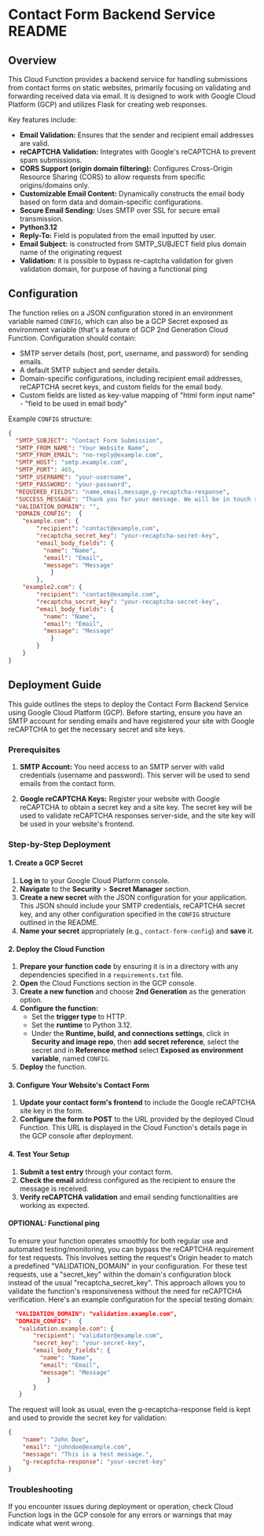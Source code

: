 # Contact Form Backend Service README

## Overview

This Cloud Function provides a backend service for handling submissions from contact forms on static websites, primarily focusing on validating and forwarding received data via email. It is designed to work with Google Cloud Platform (GCP) and utilizes Flask for creating web responses.

Key features include:
- **Email Validation:** Ensures that the sender and recipient email addresses are valid.
- **reCAPTCHA Validation:** Integrates with Google's reCAPTCHA to prevent spam submissions.
- **CORS Support (origin domain filtering):** Configures Cross-Origin Resource Sharing (CORS) to allow requests from specific origins/domains only.
- **Customizable Email Content:** Dynamically constructs the email body based on form data and domain-specific configurations.
- **Secure Email Sending:** Uses SMTP over SSL for secure email transmission.
- **Python3.12**
- **Reply-To:** Field is populated from the email inputted by user.
- **Email Subject:** is constructed from SMTP_SUBJECT field plus domain name of the originating request
- **Validation:** it is possible to bypass re-captcha validation for given validation domain, for purpose of having a functional ping

## Configuration

The function relies on a JSON configuration stored in an environment variable named `CONFIG`, which can also be a GCP Secret exposed as environment variable (that's a feature of GCP 2nd Generation Cloud Function. 
Configuration should contain:
- SMTP server details (host, port, username, and password) for sending emails.
- A default SMTP subject and sender details.
- Domain-specific configurations, including recipient email addresses, reCAPTCHA secret keys, and custom fields for the email body.
- Custom fields are listed as key-value mapping of "html form input name" - "field to be used in email body"

Example `CONFIG` structure:

```json
{
  "SMTP_SUBJECT": "Contact Form Submission",
  "SMTP_FROM_NAME": "Your Website Name",
  "SMTP_FROM_EMAIL": "no-reply@example.com",
  "SMTP_HOST": "smtp.example.com",
  "SMTP_PORT": 465,
  "SMTP_USERNAME": "your-username",
  "SMTP_PASSWORD": "your-password",
  "REQUIRED_FIELDS": "name,email,message,g-recaptcha-response",
  "SUCCESS_MESSAGE": "Thank you for your message. We will be in touch shortly.",
  "VALIDATION_DOMAIN": "",
  "DOMAIN_CONFIG":  {
	"example.com": {
		"recipient": "contact@example.com",
		"recaptcha_secret_key": "your-recaptcha-secret-key",
		"email_body_fields": {
          "name": "Name",
          "email": "Email",
          "message": "Message"
            }
		},
	"example2.com": {
		"recipient": "contact@example.com",
		"recaptcha_secret_key": "your-recaptcha-secret-key",
		"email_body_fields": {
          "name": "Name",
          "email": "Email",
          "message": "Message"
            }
		}	
	}
}
```

## Deployment Guide

This guide outlines the steps to deploy the Contact Form Backend Service using Google Cloud Platform (GCP). Before starting, ensure you have an SMTP account for sending emails and have registered your site with Google reCAPTCHA to get the necessary secret and site keys.

### Prerequisites

1. **SMTP Account:** You need access to an SMTP server with valid credentials (username and password). This server will be used to send emails from the contact form.

2. **Google reCAPTCHA Keys:** Register your website with Google reCAPTCHA to obtain a secret key and a site key. The secret key will be used to validate reCAPTCHA responses server-side, and the site key will be used in your website's frontend.

### Step-by-Step Deployment

#### 1. Create a GCP Secret

1. **Log in** to your Google Cloud Platform console.
2. **Navigate** to the **Security** > **Secret Manager** section.
3. **Create a new secret** with the JSON configuration for your application. This JSON should include your SMTP credentials, reCAPTCHA secret key, and any other configuration specified in the `CONFIG` structure outlined in the README.
4. **Name your secret** appropriately (e.g., `contact-form-config`) and **save** it.

#### 2. Deploy the Cloud Function

1. **Prepare your function code** by ensuring it is in a directory with any dependencies specified in a `requirements.txt` file.
2. **Open** the Cloud Functions section in the GCP console.
3. **Create a new function** and choose **2nd Generation** as the generation option.
4. **Configure the function:**
   - Set the **trigger type** to HTTP.
   - Set the **runtime** to Python 3.12.
   - Under the **Runtime, build, and connections settings**, click in **Security and image repo**, then **add secret reference**, select the secret and in **Reference method** select **Exposed as environment variable**, named `CONFIG`.
5. **Deploy** the function.

#### 3. Configure Your Website's Contact Form

1. **Update your contact form's frontend** to include the Google reCAPTCHA site key in the form.
2. **Configure the form to POST** to the URL provided by the deployed Cloud Function. This URL is displayed in the Cloud Function's details page in the GCP console after deployment.

#### 4. Test Your Setup

1. **Submit a test entry** through your contact form.
2. **Check the email** address configured as the recipient to ensure the message is received.
3. **Verify reCAPTCHA validation** and email sending functionalities are working as expected.

#### OPTIONAL: Functional ping

To ensure your function operates smoothly for both regular use and automated testing/monitoring, you can bypass the reCAPTCHA requirement for test requests. This involves setting the request's Origin header to match a predefined "VALIDATION_DOMAIN" in your configuration. For these test requests, use a "secret_key" within the domain's configuration block instead of the usual "recaptcha_secret_key". This approach allows you to validate the function's responsiveness without the need for reCAPTCHA verification. Here's an example configuration for the special testing domain:

 ```json
   "VALIDATION_DOMAIN": "validation.example.com",
   "DOMAIN_CONFIG":  {
	"validation.example.com": {
		"recipient": "validator@example.com",
		"secret_key": "your-secret-key",
		"email_body_fields": {
          "name": "Name",
          "email": "Email",
          "message": "Message"
            }
		}	
	}
```

The request will look as usual, even the g-recaptcha-response field is kept and used to provide the secret key for validation:

```json
{
    "name": "John Doe",
    "email": "johndoe@example.com",
    "message": "This is a test message.",
    "g-recaptcha-response": "your-secret-key"
}
```

### Troubleshooting

If you encounter issues during deployment or operation, check Cloud Function logs in the GCP console for any errors or warnings that may indicate what went wrong.
